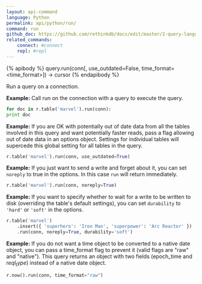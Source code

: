 ```yaml
---
layout: api-command 
language: Python
permalink: api/python/run/
command: run
github_doc: https://github.com/rethinkdb/docs/edit/master/2-query-language/api/python/accessing-rql/run.md
related_commands:
    connect: #connect
    repl: #repl
---
```


{% apibody %}
query.run(conn[, use_outdated=False, time_format=<time_format>]) → cursor
{% endapibody %}

Run a query on a connection.

__Example:__ Call run on the connection with a query to execute the query.

```py
for doc in r.table('marvel').run(conn):
print doc
```

__Example:__ If you are OK with potentially out of date data from all the tables
involved in this query and want potentially faster reads, pass a flag allowing out of
date data in an options object. Settings for individual tables will supercede this global
setting for all tables in the query.

```py
r.table('marvel').run(conn, use_outdated=True)
```


__Example:__ If you just want to send a write and forget about it, you can set `noreply`
to true in the options. In this case `run` will return immediately.

```py
r.table('marvel').run(conn, noreply=True)
```


__Example:__ If you want to specify whether to wait for a write to be written to disk
(overriding the table's default settings), you can set `durability` to `'hard'` or
`'soft'` in the options.

```py
r.table('marvel')
    .insert({ 'superhero': 'Iron Man', 'superpower': 'Arc Reactor' })
    .run(conn, noreply=True, durability='soft')
```


__Example:__ If you do not want a time object to be converted to a native date object, you can pass a time_format flag to prevent it (valid flags are "raw" and "native"). This query returns an object with two fields (epoch_time and $reql_type$) instead of a native date object.

```py
r.now().run(conn, time_format="raw")
```

